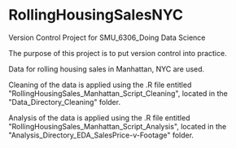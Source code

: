# RollingHousingSalesNYC
Version Control Project for SMU_6306_Doing Data Science

The purpose of this project is to put version control into practice.

Data for rolling housing sales in Manhattan, NYC are used.

Cleaning of the data is applied using the .R file entitled "RollingHousingSales_Manhattan_Script_Cleaning", located in the "Data_Directory_Cleaning" folder.

Analysis of the data is applied using the .R file entitled "RollingHousingSales_Manhattan_Script_Analysis", located in the "Analysis_Directory_EDA_SalesPrice-v-Footage" folder.